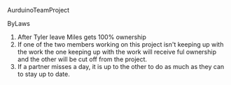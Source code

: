 AurduinoTeamProject

ByLaws

1. After Tyler leave Miles gets 100% ownership
2. If one of the two members working on this project isn't keeping up with the work the one keeping up with 
the work will receive ful ownership and the other will be cut off from the project.
3. If a partner misses a day, it is up to the other to do as much as they can to stay up to date.